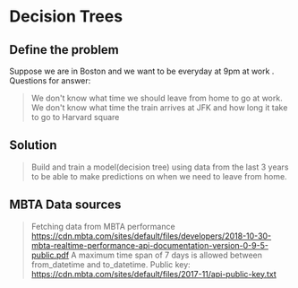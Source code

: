 # Decision Trees

## Define the problem
Suppose we are in Boston and we want to be everyday at 9pm at work .
Questions for answer:
> We don't know what time we should leave from home to go at work.
  We don't know what time the train arrives at JFK and how long it take to 
  go to Harvard square

## Solution
> Build and train a model(decision tree) using data from the last 3 years
> to be able to make predictions on when we need to leave from home.
## MBTA Data sources
> Fetching data from MBTA performance 
https://cdn.mbta.com/sites/default/files/developers/2018-10-30-mbta-realtime-performance-api-documentation-version-0-9-5-public.pdf
A maximum time span of 7 days is allowed between from_datetime and to_datetime.
Public key: https://cdn.mbta.com/sites/default/files/2017-11/api-public-key.txt

